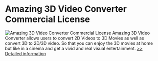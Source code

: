# Amazing 3D Video Converter Commercial License
![Amazing 3D Video Converter Commercial License](https://mycommerce.akamaized.net/api/pimages/P300909226/BIG/300909226.PNG)
Amazing 3D Video Converter allows users to convert 2D Videos to 3D Movies as well as convert 3D to 2D/3D video. So that you can enjoy the 3D movies at home but like in a cinema and get a vivid and real visual entertainment.
[>> Detailed information](https://secure.shareit.com/shareit/product.html?productid=300909226&affiliateid=200057808)